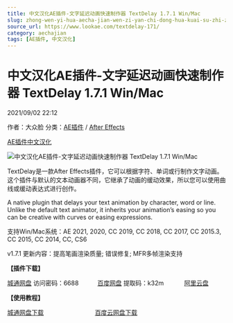```yaml
---
title: 中文汉化AE插件-文字延迟动画快速制作器 TextDelay 1.7.1 Win/Mac
slug: zhong-wen-yi-hua-aecha-jian-wen-zi-yan-chi-dong-hua-kuai-su-zhi-zuo-qi-textdelay-1-7-1-win-mac
source_url: https://www.lookae.com/textdelay-171/
category: aechajian
tags: [AE插件, 中文汉化]
---
```

# 中文汉化AE插件-文字延迟动画快速制作器 TextDelay 1.7.1 Win/Mac

2021/09/02 22:12

作者：大众脸
分类：[AE插件](https://www.lookae.com/after-effects/aechajian/) / [After Effects](https://www.lookae.com/after-effects/)

[AE插件](https://www.lookae.com/tag/ae%e6%8f%92%e4%bb%b6/)[中文汉化](https://www.lookae.com/tag/%e4%b8%ad%e6%96%87%e6%b1%89%e5%8c%96/)

![中文汉化AE插件-文字延迟动画快速制作器 TextDelay 1.7.1 Win/Mac](https://www.lookae.com/wp-content/uploads/2021/03/TextDelay-16.jpg "中文汉化AE插件-文字延迟动画快速制作器 TextDelay 1.7.1 Win/Mac-LookAE.com")

TextDelay是一款After Effects插件，它可以根据字符、单词或行制作文字动画。这个插件与默认的文本动画器不同，它继承了动画的缓动效果，所以您可以使用曲线或缓动表达式进行创作。

A native plugin that delays your text animation by character, word or line. Unlike the default text animator, it inherits your animation’s easing so you can be creative with curves or easing expressions.

支持Win/Mac系统：AE 2021, 2020, CC 2019, CC 2018, CC 2017, CC 2015.3, CC 2015, CC 2014, CC, CS6

v1.7.1 更新内容：提高笔画渲染质量; 错误修复; MFR多帧渲染支持

**【插件下载】**

[城通网盘](https://url62.ctfile.com/f/680462-511300706-82aaf3) 访问密码：6688           [百度网盘](https://pan.baidu.com/s/17r9idh-btMduUqDtB0tnZw) 提取码：k32m            [阿里云盘](https://www.aliyundrive.com/s/h8JZ8ZhhveX)

**【使用教程】**

[城通网盘下载](https://lookae.ctfile.com/fs/680462-324397770)                              [百度云网盘下载](https://pan.baidu.com/s/1Y13UWJhR7h7J8h4Xu-h3-g)
